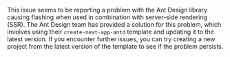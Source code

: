 This issue seems to be reporting a problem with the Ant Design library causing flashing when used in combination with server-side rendering (SSR). The Ant Design team has provided a solution for this problem, which involves using their `create-next-app-antd` template and updating it to the latest version. If you encounter further issues, you can try creating a new project from the latest version of the template to see if the problem persists.
